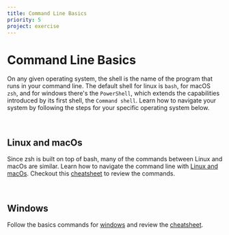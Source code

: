 ```yaml
---
title: Command Line Basics
priority: 5
project: exercise
---
```


# Command Line Basics

On any given operating system, the shell is the name of the program that runs in your command line. The default shell for linux is `bash`, for macOS `zsh`, and for windows there's the `PowerShell`, which extends the capabilities introduced by its first shell, the `Command shell`. Learn how to navigate your system by following the steps for your specific operating system below.

<br>

## Linux and macOs

Since zsh is built on top of bash, many of the commands between Linux and macOs are similar. Learn how to navigate the command line with [Linux and macOs](https://www.taniarascia.com/how-to-use-the-command-line-for-apple-macos-and-linux/). Checkout this [cheatsheet](https://www.guru99.com/linux-commands-cheat-sheet.html) to review the commands.

<br>

## Windows

Follow the basics commands for [windows](https://www.computerhope.com/issues/chusedos.htm#:~:text=How%20to%20use%20the%20Windows%20command%20line%20%28DOS%29,directory%20...%208%20Switching%20drives%20...%20More%20items) and review the [cheatsheet](https://serverspace.us/support/help/windows-cmd-commands-cheat-sheet/#:~:text=Windows%20CMD%20Commands%20Cheat%20Sheet%201%20Files%20and,Command%20Line%20Setup%20CLS%20-%20Clears%20screen%20).
